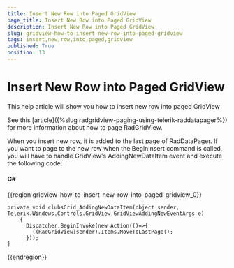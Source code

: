 ```yaml
---
title: Insert New Row into Paged GridView
page_title: Insert New Row into Paged GridView
description: Insert New Row into Paged GridView
slug: gridview-how-to-insert-new-row-into-paged-gridview
tags: insert,new,row,into,paged,gridview
published: True
position: 13
---
```


# Insert New Row into Paged GridView

This help article will show you how to insert new row into paged GridView

See this [article]({%slug radgridview-paging-using-telerik-raddatapager%}) for more information about how to page RadGridView.
        

When you insert new row, it is added to the last page of RadDataPager. If you want to page to the new row when the BeginInsert command is called, you will have to handle GridView's AddingNewDataItem event and execute the following code:
        

#### __C#__

{{region gridview-how-to-insert-new-row-into-paged-gridview_0}}

	private void clubsGrid_AddingNewDataItem(object sender, Telerik.Windows.Controls.GridView.GridViewAddingNewEventArgs e)
	    {
	      Dispatcher.BeginInvoke(new Action(()=>{
	        ((RadGridView)sender).Items.MoveToLastPage();
	      }));
	}
{{endregion}}


